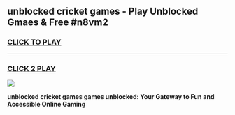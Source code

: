 
## unblocked cricket games - Play Unblocked Gmaes & Free #n8vm2
<h3>
<a href="https://premium.freeplayer.one?title=unblocked_cricket_games&ref=03M">CLICK TO PLAY</a></h3>
<hr>

<h3>
<a href="https://premium.freeplayer.one?title=unblocked_cricket_games&ref=03M">CLICK 2 PLAY</a>
  
</h3>

<a href="https://premium.freeplayer.one?title=unblocked_cricket_games&ref=03M"><img src="https://clearcache.store/games.png"></a>


**unblocked cricket games games unblocked: Your Gateway to Fun and Accessible Online Gaming**
